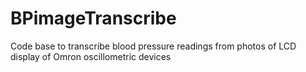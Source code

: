 # BPimageTranscribe
Code base to transcribe blood pressure readings from photos of LCD display of Omron oscillometric devices
